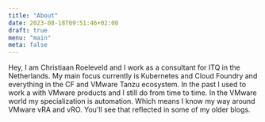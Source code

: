 ```yaml
---
title: "About"
date: 2023-08-18T09:51:46+02:00
draft: true
menu: "main"
meta: false
---
```

Hey, I am Christiaan Roeleveld and I work as a consultant for ITQ in the Netherlands. My main focus currently is Kubernetes and Cloud Foundry and everything in the CF and VMware Tanzu ecosystem. In the past I used to work a with VMware products and I still do from time to time. In the VMware world my specialization is automation. Which means I know my way around VMware vRA and vRO. You'll see that reflected in some of my older blogs.